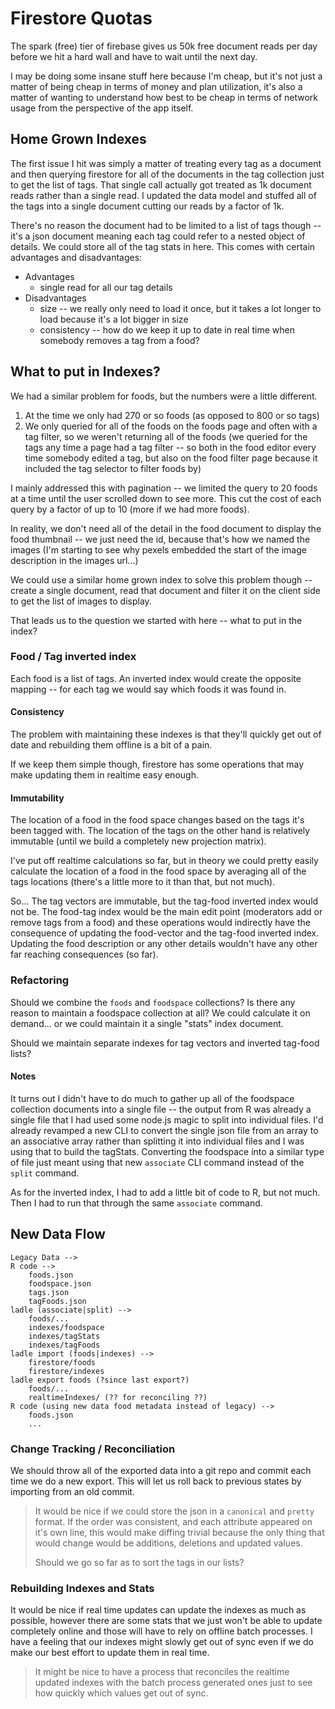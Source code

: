 # Firestore Quotas

The spark (free) tier of firebase gives us 50k free document reads per day before we hit a hard wall and have to wait until the next day. 

I may be doing some insane stuff here because I'm cheap, but it's not just a matter of being cheap in terms of money and plan utilization, it's also a matter of wanting to understand how best to be cheap in terms of network usage from the perspective of the app itself. 

## Home Grown Indexes

The first issue I hit was simply a matter of treating every tag as a document and then querying firestore for all of the documents in the tag collection just to get the list of tags. That single call actually got treated as 1k document reads rather than a single read. I updated the data model and stuffed all of the tags into a single document cutting our reads by a factor of 1k. 

There's no reason the document had to be limited to a list of tags though -- it's a json document meaning each tag could refer to a nested object of details. We could store all of the tag stats in here. This comes with certain advantages and disadvantages:

* Advantages
    * single read for all our tag details
* Disadvantages
    * size -- we really only need to load it once, but it takes a lot longer to load because it's a lot bigger in size
    * consistency -- how do we keep it up to date in real time when somebody removes a tag from a food? 


## What to put in Indexes?

We had a similar problem for foods, but the numbers were a little different. 

1. At the time we only had 270 or so foods (as opposed to 800 or so tags)
2. We only queried for all of the foods on the foods page and often with a tag filter, so we weren't returning all of the foods (we queried for the tags any time a page had a tag filter -- so both in the food editor every time somebody edited a tag, but also on the food filter page because it included the tag selector to filter foods by)

I mainly addressed this with pagination -- we limited the query to 20 foods at a time until the user scrolled down to see more. This cut the cost of each query by a factor of up to 10 (more if we had more foods).

In reality, we don't need all of the detail in the food document to display the food thumbnail -- we just need the id, because that's how we named the images (I'm starting to see why pexels embedded the start of the image description in the images url...)

We could use a similar home grown index to solve this problem though -- create a single document, read that document and filter it on the client side to get the list of images to display. 

That leads us to the question we started with here -- what to put in the index?

### Food / Tag inverted index

Each food is a list of tags. An inverted index would create the opposite mapping -- for each tag we would say which foods it was found in. 

#### Consistency

The problem with maintaining these indexes is that they'll quickly get out of date and rebuilding them offline is a bit of a pain. 

If we keep them simple though, firestore has some operations that may make updating them in realtime easy enough.

#### Immutability

The location of a food in the food space changes based on the tags it's been tagged with. The location of the tags on the other hand is relatively immutable (until we build a completely new projection matrix). 

I've put off realtime calculations so far, but in theory we could pretty easily calculate the location of a food in the food space by averaging all of the tags locations (there's a little more to it than that, but not much).

So... The tag vectors are immutable, but the tag-food inverted index would not be. The food-tag index would be the main edit point (moderators add or remove tags from a food) and these operations would indirectly have the consequence of updating the food-vector and the tag-food inverted index. Updating the food description or any other details wouldn't have any other far reaching consequences (so far). 

### Refactoring

Should we combine the `foods` and `foodspace` collections? Is there any reason to maintain a foodspace collection at all? We could calculate it on demand... or we could maintain it a single "stats" index document. 

Should we maintain separate indexes for tag vectors and inverted tag-food lists?

#### Notes

It turns out I didn't have to do much to gather up all of the foodspace collection documents into a single file -- the output from R was already a single file that I had used some node.js magic to split into individual files. I'd already revamped a new CLI to convert the single json file from an array to an associative array rather than splitting it into individual files and I was using that to build the tagStats. Converting the foodspace into a similar type of file just meant using that new `associate` CLI command instead of the `split` command. 

As for the inverted index, I had to add a little bit of code to R, but not much. Then I had to run that through the same `associate` command.

## New Data Flow

```
Legacy Data --> 
R code --> 
    foods.json
    foodspace.json
    tags.json
    tagFoods.json
ladle (associate|split) -->
    foods/...
    indexes/foodspace
    indexes/tagStats
    indexes/tagFoods
ladle import (foods|indexes) -->
    firestore/foods
    firestore/indexes
ladle export foods (?since last export?)
    foods/...
    realtimeIndexes/ (?? for reconciling ??)
R code (using new data food metadata instead of legacy) -->
    foods.json
    ...
```

### Change Tracking / Reconciliation

We should throw all of the exported data into a git repo and commit each time we do a new export. This will let us roll back to previous states by importing from an old commit. 

> It would be nice if we could store the json in a `canonical` and `pretty` format. If the order was consistent, and each attribute appeared on it's own line, this would make diffing trivial because the only thing that would change would be additions, deletions and updated values. 
> 
> Should we go so far as to sort the tags in our lists?


### Rebuilding Indexes and Stats

It would be nice if real time updates can update the indexes as much as possible, however there are some stats that we just won't be able to update completely online and those will have to rely on offline batch processes. I have a feeling that our indexes might slowly get out of sync even if we do make our best effort to update them in real time.

> It might be nice to have a process that reconciles the realtime updated indexes with the batch process generated ones just to see how quickly which values get out of sync.